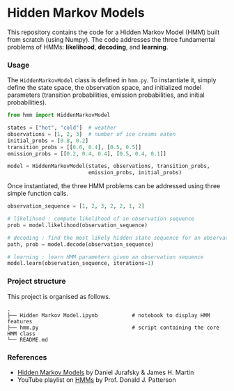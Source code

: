 # Hidden Markov Models

This repository contains the code for a Hidden Markov Model (HMM) built from scratch (using Numpy). The code addresses the three fundamental problems of HMMs: **likelihood**, **decoding**, and **learning**.

### Usage

The `HiddenMarkovModel` class is defined in `hmm.py`. To instantiate it, simply define the state space, the observation space, and initialized model parameters (transition probabilities, emission probabilities, and initial probabilities).

```python
from hmm import HiddenMarkovModel

states = ["hot", "cold"]  # weather
observations = [1, 2, 3]  # number of ice creams eaten
initial_probs = [0.8, 0.2]
transition_probs = [[0.6, 0.4], [0.5, 0.5]]
emission_probs = [[0.2, 0.4, 0.4], [0.5, 0.4, 0.1]]

model = HiddenMarkovModel(states, observations, transition_probs,
                          emission_probs, initial_probs)
```

Once instantiated, the three HMM problems can be addressed using three simple function calls.

```python
observation_sequence = [1, 2, 3, 2, 2, 1, 2]

# likelihood : compute likelihood of an observation sequence
prob = model.likelihood(observation_sequence)

# decoding : find the most likely hidden state sequence for an observation sequence
path, prob = model.decode(observation_sequence)

# learning : learn HMM parameters given an observation sequence
model.learn(observation_sequence, iterations=1)
```

### Project structure

This project is organised as follows.

```
.
├── Hidden Markov Model.ipynb           # notebook to display HMM features
├── hmm.py                              # script containing the core HMM class
└── README.md
```

### References

- [Hidden Markov Models](https://web.stanford.edu/~jurafsky/slp3/A.pdf) by Daniel Jurafsky & James H. Martin
- YouTube playlist on [HMMs](https://www.youtube.com/watch?v=J_y5hx_ySCg&list=PLix7MmR3doRo3NGNzrq48FItR3TDyuLCo&ab_channel=djp3) by Prof. Donald J. Patterson
